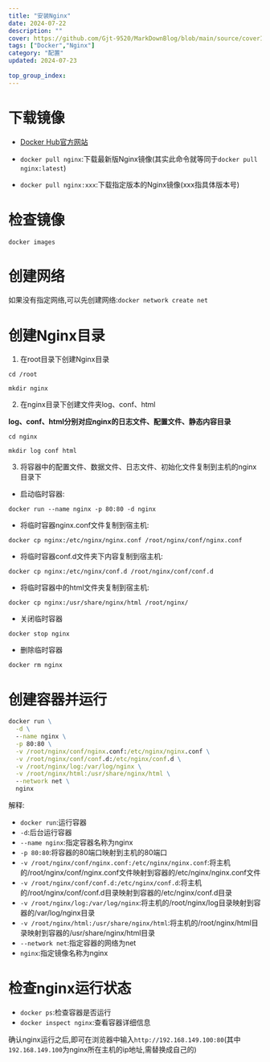 ```yaml
---
title: "安装Nginx"
date: 2024-07-22
description: ""
cover: https://github.com/Gjt-9520/MarkDownBlog/blob/main/source/coverImages/Bimage-135/Bimage81.jpg?raw=true
tags: ["Docker","Nginx"]
category: "配置"
updated: 2024-07-23
  
top_group_index: 
---
```


# 下载镜像

- [Docker Hub官方网站](https://hub.docker.com/)

- `docker pull nginx`:下载最新版Nginx镜像(其实此命令就等同于`docker pull nginx:latest`)

- `docker pull nginx:xxx`:下载指定版本的Nginx镜像(xxx指具体版本号)

# 检查镜像

`docker images`

# 创建网络

如果没有指定网络,可以先创建网络:`docker network create net`

# 创建Nginx目录

1. 在root目录下创建Nginx目录

`cd /root`

`mkdir nginx`

2. 在nginx目录下创建文件夹log、conf、html

**log、conf、html分别对应nginx的日志文件、配置文件、静态内容目录**

`cd nginx`

`mkdir log conf html`

3. 将容器中的配置文件、数据文件、日志文件、初始化文件复制到主机的nginx目录下

- 启动临时容器:

`docker run --name nginx -p 80:80 -d nginx`

- 将临时容器nginx.conf文件复制到宿主机:

`docker cp nginx:/etc/nginx/nginx.conf /root/nginx/conf/nginx.conf`

- 将临时容器conf.d文件夹下内容复制到宿主机:

`docker cp nginx:/etc/nginx/conf.d /root/nginx/conf/conf.d`

- 将临时容器中的html文件夹复制到宿主机:

`docker cp nginx:/usr/share/nginx/html /root/nginx/`

- 关闭临时容器

`docker stop nginx`

- 删除临时容器

`docker rm nginx`

# 创建容器并运行

```cmd
docker run \
  -d \
  --name nginx \
  -p 80:80 \
  -v /root/nginx/conf/nginx.conf:/etc/nginx/nginx.conf \
  -v /root/nginx/conf/conf.d:/etc/nginx/conf.d \
  -v /root/nginx/log:/var/log/nginx \
  -v /root/nginx/html:/usr/share/nginx/html \
  --network net \
  nginx
```

解释:
- `docker run`:运行容器
- `-d`:后台运行容器
- `--name nginx`:指定容器名称为nginx
- `-p 80:80`:将容器的80端口映射到主机的80端口
- `-v /root/nginx/conf/nginx.conf:/etc/nginx/nginx.conf`:将主机的/root/nginx/conf/nginx.conf文件映射到容器的/etc/nginx/nginx.conf文件
- `-v /root/nginx/conf/conf.d:/etc/nginx/conf.d`:将主机的/root/nginx/conf/conf.d目录映射到容器的/etc/nginx/conf.d目录
- `-v /root/nginx/log:/var/log/nginx`:将主机的/root/nginx/log目录映射到容器的/var/log/nginx目录
- `-v /root/nginx/html:/usr/share/nginx/html`:将主机的/root/nginx/html目录映射到容器的/usr/share/nginx/html目录
- `--network net`:指定容器的网络为net
- `nginx`:指定镜像名称为nginx

# 检查nginx运行状态

- `docker ps`:检查容器是否运行
- `docker inspect nginx`:查看容器详细信息

确认nginx运行之后,即可在浏览器中输入`http://192.168.149.100:80`(其中`192.168.149.100`为nginx所在主机的ip地址,需替换成自己的)